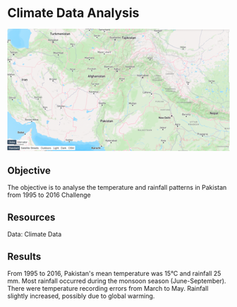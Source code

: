 # Climate Data Analysis
<p align="center">
  <img src="./resources/Pakistan_map.png" alt="Project Image">
</p>

## Objective
The objective is to analyse the temperature and rainfall patterns in Pakistan from 1995 to 2016 Challenge

## Resources
Data: Climate Data

## Results
From 1995 to 2016, Pakistan's mean temperature was 15°C and rainfall 25 mm. Most rainfall occurred during the monsoon season (June-September). There were temperature recording errors from March to May. Rainfall slightly increased, possibly due to global warming.
